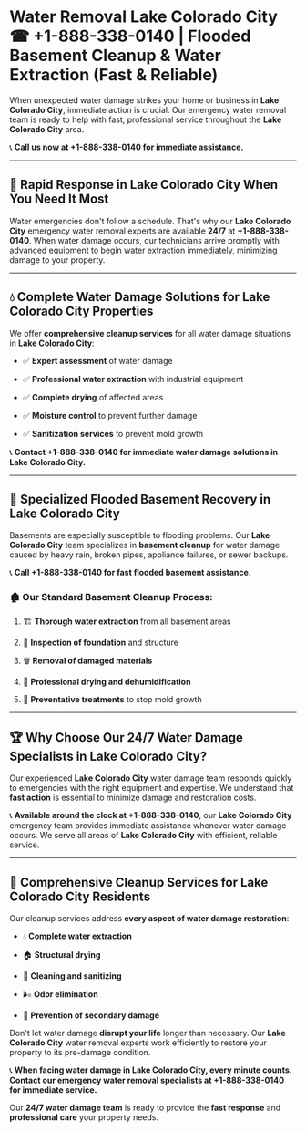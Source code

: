# Water Removal Lake Colorado City ☎ +1-888-338-0140 | Flooded Basement Cleanup & Water Extraction (Fast & Reliable)

When unexpected water damage strikes your home or business in **Lake Colorado City**, immediate action is crucial. Our emergency water removal team is ready to help with fast, professional service throughout the **Lake Colorado City** area. 

📞 **Call us now at +1-888-338-0140 for immediate assistance.**
---
## 🚀 Rapid Response in Lake Colorado City When You Need It Most
Water emergencies don't follow a schedule. That's why our **Lake Colorado City** emergency water removal experts are available **24/7** at **+1-888-338-0140**. When water damage occurs, our technicians arrive promptly with advanced equipment to begin water extraction immediately, minimizing damage to your property.
---
## 💧 Complete Water Damage Solutions for Lake Colorado City Properties
We offer **comprehensive cleanup services** for all water damage situations in **Lake Colorado City**:
- ✅ **Expert assessment** of water damage  
- ✅ **Professional water extraction** with industrial equipment  
- ✅ **Complete drying** of affected areas  
- ✅ **Moisture control** to prevent further damage  
- ✅ **Sanitization services** to prevent mold growth  
📞 **Contact +1-888-338-0140 for immediate water damage solutions in Lake Colorado City.**
---
## 🌊 Specialized Flooded Basement Recovery in Lake Colorado City
Basements are especially susceptible to flooding problems. Our **Lake Colorado City** team specializes in **basement cleanup** for water damage caused by heavy rain, broken pipes, appliance failures, or sewer backups. 
📞 **Call +1-888-338-0140 for fast flooded basement assistance.**
### 🏚️ Our Standard Basement Cleanup Process:
1. 🏗️ **Thorough water extraction** from all basement areas  
2. 🔎 **Inspection of foundation** and structure  
3. 🗑️ **Removal of damaged materials**  
4. 💨 **Professional drying and dehumidification**  
5. 🚫 **Preventative treatments** to stop mold growth  
---
## 🏆 Why Choose Our 24/7 Water Damage Specialists in Lake Colorado City?
Our experienced **Lake Colorado City** water damage team responds quickly to emergencies with the right equipment and expertise. We understand that **fast action** is essential to minimize damage and restoration costs.
📞 **Available around the clock at +1-888-338-0140**, our **Lake Colorado City** emergency team provides immediate assistance whenever water damage occurs. We serve all areas of **Lake Colorado City** with efficient, reliable service.
---
## 🧹 Comprehensive Cleanup Services for Lake Colorado City Residents
Our cleanup services address **every aspect of water damage restoration**:
- 💧 **Complete water extraction**  
- 🏠 **Structural drying**  
- 🧼 **Cleaning and sanitizing**  
- 🌬️ **Odor elimination**  
- 🚫 **Prevention of secondary damage**  
Don't let water damage **disrupt your life** longer than necessary. Our **Lake Colorado City** water removal experts work efficiently to restore your property to its pre-damage condition.
📞 **When facing water damage in Lake Colorado City, every minute counts. Contact our emergency water removal specialists at +1-888-338-0140 for immediate service.**
Our **24/7 water damage team** is ready to provide the **fast response** and **professional care** your property needs.
